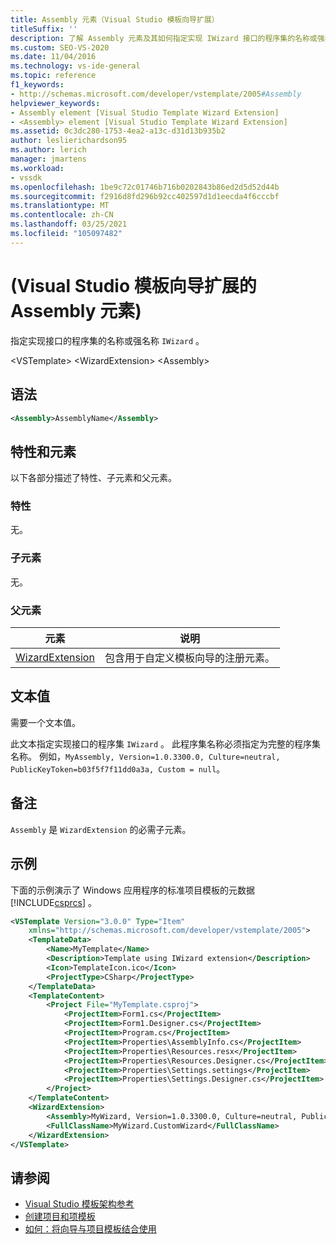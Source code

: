 ```yaml
---
title: Assembly 元素（Visual Studio 模板向导扩展）
titleSuffix: ''
description: 了解 Assembly 元素及其如何指定实现 IWizard 接口的程序集的名称或强名称。
ms.custom: SEO-VS-2020
ms.date: 11/04/2016
ms.technology: vs-ide-general
ms.topic: reference
f1_keywords:
- http://schemas.microsoft.com/developer/vstemplate/2005#Assembly
helpviewer_keywords:
- Assembly element [Visual Studio Template Wizard Extension]
- <Assembly> element [Visual Studio Template Wizard Extension]
ms.assetid: 0c3dc280-1753-4ea2-a13c-d31d13b935b2
author: leslierichardson95
ms.author: lerich
manager: jmartens
ms.workload:
- vssdk
ms.openlocfilehash: 1be9c72c01746b716b0202843b86ed2d5d52d44b
ms.sourcegitcommit: f2916d8fd296b92cc402597d1d1eecda4f6cccbf
ms.translationtype: MT
ms.contentlocale: zh-CN
ms.lasthandoff: 03/25/2021
ms.locfileid: "105097482"
---
```

# <a name="assembly-element-visual-studio-template-wizard-extension"></a> (Visual Studio 模板向导扩展的 Assembly 元素) 
指定实现接口的程序集的名称或强名称 `IWizard` 。

 \<VSTemplate>
\<WizardExtension>
\<Assembly>

## <a name="syntax"></a>语法

```xml
<Assembly>AssemblyName</Assembly>
```

## <a name="attributes-and-elements"></a>特性和元素
 以下各部分描述了特性、子元素和父元素。

### <a name="attributes"></a>特性
 无。

### <a name="child-elements"></a>子元素
 无。

### <a name="parent-elements"></a>父元素

|元素|说明|
|-------------|-----------------|
|[WizardExtension](../extensibility/wizardextension-element-visual-studio-templates.md)|包含用于自定义模板向导的注册元素。|

## <a name="text-value"></a>文本值
 需要一个文本值。

 此文本指定实现接口的程序集 `IWizard` 。 此程序集名称必须指定为完整的程序集名称。 例如，`MyAssembly, Version=1.0.3300.0, Culture=neutral, PublicKeyToken=b03f5f7f11dd0a3a, Custom = null`。

## <a name="remarks"></a>备注
 `Assembly` 是 `WizardExtension` 的必需子元素。

## <a name="example"></a>示例
 下面的示例演示了 Windows 应用程序的标准项目模板的元数据 [!INCLUDE[csprcs](../data-tools/includes/csprcs_md.md)] 。

```xml
<VSTemplate Version="3.0.0" Type="Item"
    xmlns="http://schemas.microsoft.com/developer/vstemplate/2005">
    <TemplateData>
        <Name>MyTemplate</Name>
        <Description>Template using IWizard extension</Description>
        <Icon>TemplateIcon.ico</Icon>
        <ProjectType>CSharp</ProjectType>
    </TemplateData>
    <TemplateContent>
        <Project File="MyTemplate.csproj">
            <ProjectItem>Form1.cs</ProjectItem>
            <ProjectItem>Form1.Designer.cs</ProjectItem>
            <ProjectItem>Program.cs</ProjectItem>
            <ProjectItem>Properties\AssemblyInfo.cs</ProjectItem>
            <ProjectItem>Properties\Resources.resx</ProjectItem>
            <ProjectItem>Properties\Resources.Designer.cs</ProjectItem>
            <ProjectItem>Properties\Settings.settings</ProjectItem>
            <ProjectItem>Properties\Settings.Designer.cs</ProjectItem>
        </Project>
    </TemplateContent>
    <WizardExtension>
        <Assembly>MyWizard, Version=1.0.3300.0, Culture=neutral, PublicKeyToken=b03f5f7f11dd0a3a, Custom=null</Assembly>
        <FullClassName>MyWizard.CustomWizard</FullClassName>
    </WizardExtension>
</VSTemplate>
```

## <a name="see-also"></a>请参阅

- [Visual Studio 模板架构参考](../extensibility/visual-studio-template-schema-reference.md)
- [创建项目和项模板](../ide/creating-project-and-item-templates.md)
- [如何：将向导与项目模板结合使用](../extensibility/how-to-use-wizards-with-project-templates.md)
